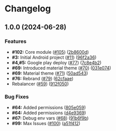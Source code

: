 # Changelog

## 1.0.0 (2024-06-28)


### Features

* **#102:** Core module ([#105](https://github.com/JanJarosDev/equi/issues/105)) ([2b8600d](https://github.com/JanJarosDev/equi/commit/2b8600ddcc7da218a9e4315271772ce2d66a9923))
* **#3:** Initial Android project ([#11](https://github.com/JanJarosDev/equi/issues/11)) ([96f2a36](https://github.com/JanJarosDev/equi/commit/96f2a36b46829ac0903e4279faaba850583382ca))
* **#4,#5:** Google play deploy ([#77](https://github.com/JanJarosDev/equi/issues/77)) ([7c8e4b2](https://github.com/JanJarosDev/equi/commit/7c8e4b2dfa705d1e7777142f0930c0e3ebb8b655))
* **#69:** Introduced material theme ([#70](https://github.com/JanJarosDev/equi/issues/70)) ([031e074](https://github.com/JanJarosDev/equi/commit/031e074e7a539e56d682c057753b5db8ab876964))
* **#69:** Material theme ([#71](https://github.com/JanJarosDev/equi/issues/71)) ([50ad543](https://github.com/JanJarosDev/equi/commit/50ad5434796693d490d7f6057d0f06fc220eb554))
* **#76:** Rebrand ([#79](https://github.com/JanJarosDev/equi/issues/79)) ([62cfaae](https://github.com/JanJarosDev/equi/commit/62cfaaee91ace097156f78cf9e3db3140bebd835))
* Rebalancer ([#59](https://github.com/JanJarosDev/equi/issues/59)) ([912f050](https://github.com/JanJarosDev/equi/commit/912f050c6ef927fe9a400794b34482e42bef72a6))


### Bug Fixes

* **#64:** Added permissions ([805e059](https://github.com/JanJarosDev/equi/commit/805e059a1ea596b4dd60294c7de911a97c41ada9))
* **#64:** Added permissions ([d4e9369](https://github.com/JanJarosDev/equi/commit/d4e9369b67f8b8674d953ab7be382af47abafba5))
* **#67:** Debug env vars ([#68](https://github.com/JanJarosDev/equi/issues/68)) ([91b6f9b](https://github.com/JanJarosDev/equi/commit/91b6f9b1c42f90dde7e84494558803d4936a421f))
* **#99:** Max Issues ([#100](https://github.com/JanJarosDev/equi/issues/100)) ([a51f412](https://github.com/JanJarosDev/equi/commit/a51f412462423f195d108c6330e4abbaa027507a))
